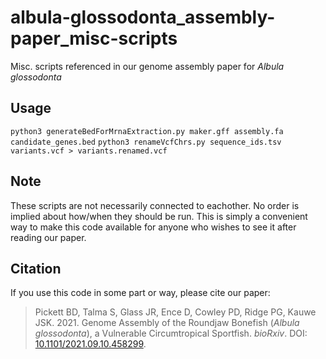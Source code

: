 # albula-glossodonta_assembly-paper_misc-scripts
Misc. scripts referenced in our genome assembly paper for _Albula glossodonta_

## Usage
`python3 generateBedForMrnaExtraction.py maker.gff assembly.fa candidate_genes.bed`
`python3 renameVcfChrs.py sequence_ids.tsv variants.vcf > variants.renamed.vcf`

## Note
These scripts are not necessarily connected to eachother. No order is implied about how/when they should be run. This is simply a convenient way to make this code available for anyone who wishes to see it after reading our paper.

## Citation
If you use this code in some part or way, please cite our paper:
>Pickett BD, Talma S, Glass JR, Ence D, Cowley PD, Ridge PG, Kauwe JSK. 2021. Genome Assembly of the Roundjaw Bonefish (_Albula glossodonta_), a Vulnerable Circumtropical Sportfish. _bioRxiv_. DOI: [10.1101/2021.09.10.458299](https://doi.org/10.1101/2021.09.10.458299).
<!-- >Name. Name. ... Name. 2020. Title. _journal_. Vol.(Iss.):pages.-->
